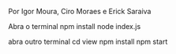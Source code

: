Por Igor Moura, Ciro Moraes e Erick Saraiva 

Abra o terminal
npm install 
node index.js

abra outro terminal
cd view
npm install
npm start

